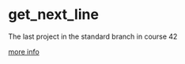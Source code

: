 # get_next_line
The last project in the standard branch in course 42

[more info](https://github.com/prippa/get_next_line/blob/master/get_next_line.en.pdf)
